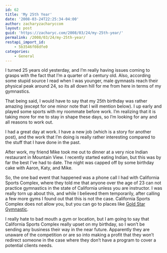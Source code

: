 ```yaml
---
id: 62
title: 'My 25th Year'
date: '2008-03-24T22:25:34-04:00'
author: zacharyzacharyccom
layout: post
guid: 'https://zacharyc.com/2008/03/24/my-25th-year/'
permalink: /2008/03/24/my-25th-year/
restapi_import_id:
    - 5b3546f08dfe0
categories:
    - General
---
```


I turned 25 years old yesterday, and I’m really having issues coming to grasps with the fact that I’m a quarter of a century old. Also, according some stupid source I read when I was younger, male gymnasts reach their physical peak around 24, so its all down hill for me from here in terms of my gymnastics.

That being said, I would have to say that my 25th birthday was rather amazing (except for one minor note that I will mention below). I up early and played some sports with my roommate before work. I’m realizing that it is taking more for me to stay in shape these days, so I’m looking for any and all reasons to work out.

I had a great day at work. I have a new job (which is a story for another post), and the work that I’m doing is really rather interesting compared to the stuff that I have done in the past.

After work, my friend Mike took me out to dinner at a very nice Indian restaurant in Mountain View. I recently started eating Indian, but this was by far the best I’ve had to date. The night was capped off by some birthday cake with Aaron, Katy, and Mike.

So, the one bad event that happened was a phone call I had with California Sports Complex, where they told me that anyone over the age of 23 can not practice gymnastics in the state of California unless you are instructor. I was really torn up about this, and while I believed them temporarily, after calling a few more gyms I found out that this is not the case. California Sports Complex does not allow you, but you can go to places like [Gold Star Gymnastic](http://www.google.com/url?sa=t&ct=res&cd=1&url=http%3A%2F%2Fwww.goldstargym.com%2F&ei=oSnoR-LhDoOmpwT59sCZBg&usg=AFQjCNF1_twLP6dVFm-eXc0qAhK-u5MzGQ&sig2=EQNsPVJN1mBeinqP3cCxmQ).

I really hate to bad mouth a gym or location, but I am going to say that California Sports Complex really upset on my birthday, so I won’t be sending any business their way in the near future. Apparently they are unaware of the competition or are so into making a profit that they won’t redirect someone in the case where they don’t have a program to cover a potential clients needs.